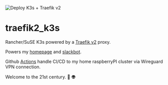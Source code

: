 ![Deploy K3s + Traefik v2](https://github.com/ackersonde/traefik2_k3s/workflows/Deploy%20K3s%20+%20Traefik%20v2/badge.svg)

# traefik2_k3s

Rancher/SuSE K3s powered by a [Traefik v2](https://docs.traefik.io/) proxy.

Powers my [homepage](https://github.com/ackersonde/ackerson.de-go) and [slackbot](https://github.com/ackersonde/bender-slackbot).

Github [Actions](https://github.com/ackersonde/traefik2_k3s/actions) handle CI/CD to my home raspberryPI cluster via Wireguard VPN connection.

Welcome to the 21st century. :rocket: :alien:
